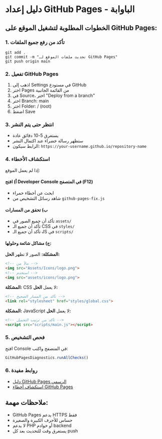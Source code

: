 # دليل إعداد GitHub Pages - الباوابة

## الخطوات المطلوبة لتشغيل الموقع على GitHub Pages:

### 1. تأكد من رفع جميع الملفات
```
git add .
git commit -m "تحديث ملفات الموقع لـ GitHub Pages"
git push origin main
```

### 2. تفعيل GitHub Pages
1. اذهب إلى Settings في مستودع GitHub
2. اختر Pages من القائمة الجانبية
3. في Source، اختر "Deploy from a branch"
4. اختر Branch: main
5. اختر Folder: / (root)
6. اضغط Save

### 3. انتظر حتى يتم النشر
- يستغرق 5-10 دقائق عادة
- ستظهر رسالة خضراء عند اكتمال النشر
- الرابط سيكون: `https://your-username.github.io/repository-name`

### 4. استكشاف الأخطاء
إذا لم يعمل الموقع:

#### أ) افتح Developer Console في المتصفح (F12)
- ابحث عن أخطاء حمراء
- شاهد رسائل التشخيص من `github-pages-fix.js`

#### ب) تحقق من المسارات
- تأكد أن جميع الصور في `assets/`
- تأكد أن جميع الـ CSS في `styles/`
- تأكد أن جميع الـ JS في `scripts/`

#### ج) مشاكل شائعة وحلولها:

**المشكلة:** الصور لا تظهر
**الحل:** 
```html
<!-- بدلاً من -->
<img src="Assets/Icons/logo.png">
<!-- استخدم -->
<img src="assets/icons/logo.png">
```

**المشكلة:** CSS لا يعمل
**الحل:**
```html
<!-- تأكد من المسار الصحيح -->
<link rel="stylesheet" href="styles/global.css">
```

**المشكلة:** JavaScript لا يعمل
**الحل:**
```html
<!-- تأكد من ترتيب التحميل -->
<script src="scripts/main.js"></script>
```

### 5. فحص التشخيص
افتح Console في المتصفح واكتب:
```javascript
GitHubPagesDiagnostics.runAllChecks()
```

### 6. روابط مفيدة
- [دليل GitHub Pages الرسمي](https://docs.github.com/en/pages)
- [استكشاف أخطاء GitHub Pages](https://docs.github.com/en/pages/setting-up-a-github-pages-site-with-jekyll/troubleshooting-jekyll-build-errors-for-github-pages-sites)

## ملاحظات مهمة:
- GitHub Pages يدعم HTTPS فقط
- حساس للأحرف الكبيرة والصغيرة
- لا يدعم PHP أو خوادم backend
- يستغرق وقت للتحديث بعد كل push 